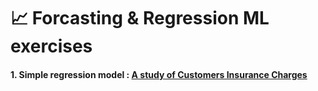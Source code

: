 # 📈 Forcasting & Regression ML exercises 

#### 1. Simple regression model : [A study of Customers Insurance Charges](https://github.com/risa1796/Forcasting-Regression-ML-exercises/blob/main/Insurance_Charges.ipynb)

#### 
        
